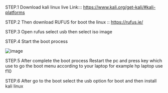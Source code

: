 STEP.1  Download kali linux live Link::: https://www.kali.org/get-kali/#kali-platforms

STEP.2 Then download RUFUS for boot the linux ::  https://rufus.ie/

STEP.3 Open rufus select usb then select iso image

STEP.4 Start the boot process 


![image](https://github.com/user-attachments/assets/d1cdb27b-3893-4996-b2e3-a8dcc725f769)









STEP.5 After complete the boot process Restart the pc and press key which use to go the boot menu according to your laptop for example hp laptop use f10

STEP.6 After go to the boot select the usb option for boot and then install kali linux
